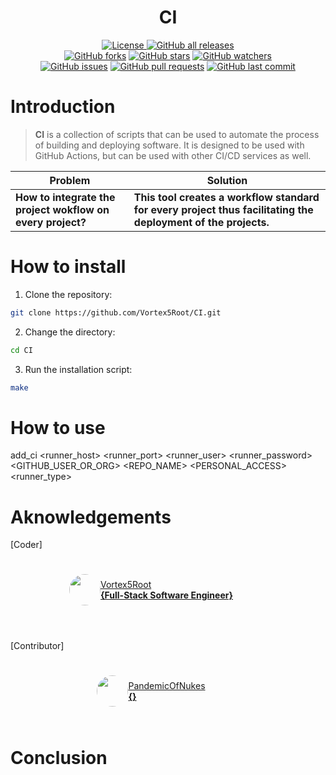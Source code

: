 <h1 align="center">CI</h1>
<p align="center">
    <a href="https://github.com/Vortex5Root/CI/blob/master/LICENSE"><img src="https://img.shields.io/github/license/Vortex5Root/CI.svg" alt="License">
    <a href="https://github.com/Vortex5Root/CI/releases"><img src="https://img.shields.io/github/downloads/Vortex5Root/CI/total.svg" alt="GitHub all releases"></a><br>
    <a href="https://github.com/Vortex5Root/CI/network"><img src="https://img.shields.io/github/forks/Vortex5Root/CI.svg" alt="GitHub forks"></a>
    <a href="https://github.com/Vortex5Root/CI/stargazers"><img src="https://img.shields.io/github/stars/Vortex5Root/CI.svg" alt="GitHub stars"></a>
    <a href="https://github.com/Vortex5Root/CI/watchers"><img src="https://img.shields.io/github/watchers/Vortex5Root/CI.svg" alt="GitHub watchers"></a><br>
    <a href="https://github.com/Vortex5Root/CI/issues"><img src="https://img.shields.io/github/issues/Vortex5Root/CI.svg" alt="GitHub issues"></a>
    <a href="https://github.com/Vortex5Root/CI/pulls"><img src="https://img.shields.io/github/issues-pr/Vortex5Root/CI.svg" alt="GitHub pull requests"></a>
    <a href="https://github.com/Vortex5Root/CI/commits/master"><img src="https://img.shields.io/github/last-commit/Vortex5Root/CI.svg" alt="GitHub last commit"></a>
</p>

# Introduction

> **CI** is a collection of scripts that can be used to automate the process of building and deploying software. It is designed to be used with GitHub Actions, but can be used with other CI/CD services as well.

| Problem | Solution |
| --- | --- |
| **How to integrate the project wokflow on every project?** | **This tool creates a workflow standard for every project thus facilitating the deployment of the projects.** |

# How to install

1. Clone the repository:
```bash
git clone https://github.com/Vortex5Root/CI.git
```

2. Change the directory:
```bash
cd CI
```

3. Run the installation script:
```bash
make
```

# How to use

add_ci <runner_host> <runner_port> <runner_user> <runner_password> <GITHUB_USER_OR_ORG> <REPO_NAME> <PERSONAL_ACCESS> <runner_type>


# Aknowledgements

[Coder]

<a href="https://github.com/Vortex5Root">
    <div style="display: flex; justify-content: center; align-items: center; height: 100px; width: 450px;">
        <img src=https://avatars.githubusercontent.com/u/102427260?s=200&v=4 width=50 style="border-radius: 50%;">
        <a href="https://github.com/Vortex5Root">Vortex5Root <br><b>        {Full-Stack Software Engineer}</b></a>
    </div>
</a><br>

[Contributor]

<a href="https://github.com/PandemicOfNukes">
    <div style="display: flex; justify-content: center; align-items: center; height: 100px; width: 450px;">
        <img src=https://avatars.githubusercontent.com/u/59929476?s=200&v=4 width=50 style="border-radius: 50%;">
        <a href="https://github.com/PandemicOfNukes">PandemicOfNukes <br><b>        {}</b></a>
    </div>
</a>

# Conclusion
